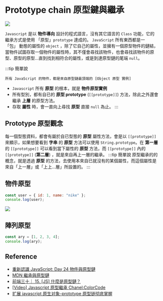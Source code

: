 # Prototype chain 原型鍵與繼承

![](/Javascript/img/prototype-chain.png)

`Javascript` 是以 **物件導向** 設計的程式語言，沒有其它語言的 `Class` 功能，它的繼承方式是使用 「原型」`prototype` 達成的。
`JavaScript` 所有東西都是一 「包」 動態的屬性的 `object` ，除了它自己的屬性，並擁有一個原型物件的鏈結，當物件試圖存取一個物件的屬性時，其不僅會尋找該物件，也會尋找該物件的原型、原型的原型...直到找到相符合的屬性，或是到達原型鏈的尾端 `null`。

:::tip 簡單說

```
所有 JavaScript 的物件，都是來自原型鏈最頂端的 [Object 原型 實例]
```

- `Javascript` 所有 **原型** 的根本，就是 **物件原型實例**
- 所有型別，都有自已的 **原型 prototype** (`[[prototype]]`) 方法，除此之外還會繼承 **上層** 的原型方法。
- 存取 **屬性** 時，會一直向上尋找 **原型** 直接 `null` 為止。
  :::

## Prototype 原型觀念

每一個型態資料，都會有屬於自已型態的 **原型** 屬性方法，會是以 `[[prototype]]` 來顯示，如果想要看到 **字串** 的 **原型** 方法可以使用 `String.prototype`。在 **第一層** 的 `[[prototype]]` 可以看到當下屬性的 **原型** 方法，而 `[[prototype]]` 內的 `[[prototype]]` (**第二層**) ，就是來自再上一層的繼承。
:::tip 簡單說
原型繼承的的概念，就是透過 **原型** 的方法，去使用本來自已就沒有的某個屬性，而這個屬性是來自「上一層」或「上上...層」所設置的。
:::

## 物件原型

```js
const user = { id: 1, name: "nike" };
console.log(user);
```

![](/Javascript/img/object-prototype.png)

## 陣列原型

```js
const ary = [1, 2, 3, 4];
console.log(ary);
```

## Reference

- [重新認識 JavaScript: Day 24 物件與原型鏈](https://ithelp.ithome.com.tw/articles/10194154)
- [MDN 繼承與原型鏈](https://developer.mozilla.org/zh-TW/docs/Web/JavaScript/Inheritance_and_the_prototype_chain)
- [前端三十｜ 15. [JS] 什麼是原型鏈？](https://medium.com/schaoss-blog/%E5%89%8D%E7%AB%AF%E4%B8%89%E5%8D%81-15-js-%E4%BB%80%E9%BA%BC%E6%98%AF%E5%8E%9F%E5%9E%8B%E9%8F%88-15543787efb)
- [[Video] Javascript 原型繼承 Chanel:ColorCode](https://www.youtube.com/watch?v=1UTqFAjYx1k&t=712s)
- [扩展 javascript 原生对象-prototype 原型链彻底掌握](https://www.cnblogs.com/kidsitcn/p/5141806.html)
